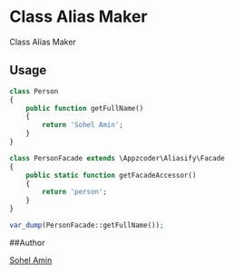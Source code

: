 # Class Alias Maker
Class Alias Maker

## Usage
```php
class Person
{
    public function getFullName()
    {
        return 'Sohel Amin';
    }
}

class PersonFacade extends \Appzcoder\Aliasify\Facade
{
    public static function getFacadeAccessor()
    {
        return 'person';
    }
}

var_dump(PersonFacade::getFullName());
```

##Author

[Sohel Amin](http://www.sohelamin.com)
